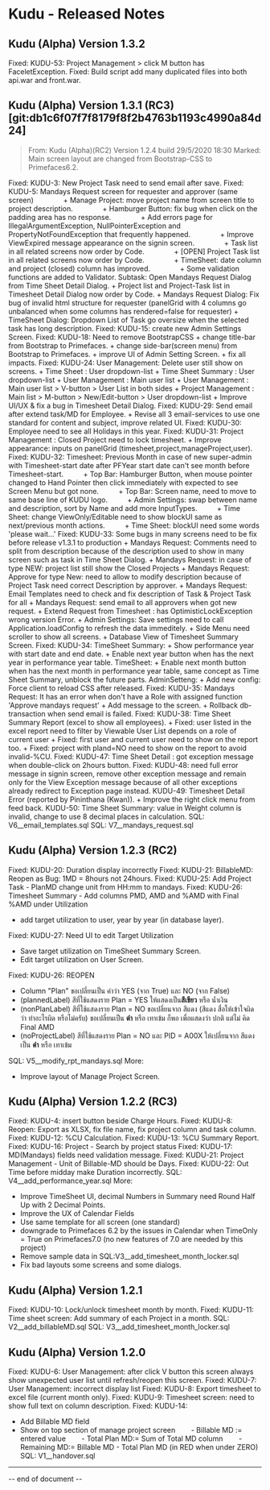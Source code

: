 # Kudu - Released Notes


## Kudu (Alpha) Version 1.3.2

Fixed: KUDU-53: Project Management > click M button has FaceletException.
Fixed: Build script add many duplicated files into both api.war and front.war.  



## Kudu (Alpha) Version 1.3.1 (RC3) [git:db1c6f07f7f8179f8f2b4763b1193c4990a84d24]
> From: Kudu (Alpha)(RC2) Version 1.2.4 build 29/5/2020 18:30
> Marked: Main screen layout are changed from Bootstrap-CSS to Primefaces6.2.

Fixed: KUDU-3: New Project Task need to send email after save.
Fixed: KUDU-5: Mandays Request screen for requester and approver (same screen)
              + Manage Project: move project name from screen title to project description.
              + Hamburger Button: fix bug when click on the padding area has no response.
              + Add errors page for IllegalArgumentException, NullPointerException and PropertyNotFoundException that frequently happened.
              + Improve ViewExpired message appearance on the signin screen.
              + Task list in all related screens now order by Code.
              + [OPEN] Project Task list in all related screens now order by Code.
              + TimeSheet: date column and project (closed) column has improved.
              + Some validation functions are added to Validator.
            Subtask: Open Mandays Request Dialog from Time Sheet Detail Dialog.
            + Project list and Project-Task list in Timesheet Detail Dialog now order by Code.
            + Mandays Request Dialog: Fix bug of invalid html structure for requester (panelGrid with 4 columns go unbalanced when some columns has rendered=false for requester)
            + TimeSheet Dialog: Dropdown List of Task go oversize when the selected task has long description.
Fixed: KUDU-15: create new Admin Settings Screen.
Fixed: KUDU-18: Need to remove BootstrapCSS
        +   change title-bar from Bootstrap to Primefaces.
        +   change side-bar(screen menu) from Bootstrap to Primefaces.
        +   improve UI of Admin Setting Screen.
        +   fix all impacts.
Fixed: KUDU-24: User Management: Delete user still show on screens.
        +   Time Sheet : User dropdown-list
        +   Time Sheet Summary : User dropdown-list
        +   User Management : Main user list
        +   User Management : Main user list > V-button > User List in both sides
        +   Project Management : Main list > M-button > New/Edit-button > User dropdown-list
        +   Improve UI/UX & fix a bug in Timesheet Detail Dialog.
Fixed: KUDU-29: Send email after extend task/MD for Employee.
        +   Revise all 3 email-services to use one standard for content and subject, improve related UI.
Fixed: KUDU-30: Employee need to see all Holidays in this year.
Fixed: KUDU-31: Project Management : Closed Project need to lock timesheet.
        +   Improve appearance: inputs on panelGrid (timesheet,project,manageProject,user).
Fixed: KUDU-32: Timesheet: Previous Month in case of new super-admin with Timesheet-start date after PFYear start date can't see month before Timesheet-start.
         + Top Bar: Hamburger Button, when mouse pointer changed to Hand Pointer then click immediately with expected to see Screen Menu but got none.
         + Top Bar: Screen name, need to move to same base line of KUDU logo.
         + Admin Settings: swap between name and description, sort by Name and add more InputTypes.
         + Time Sheet: change ViewOnly/Editable need to show blockUI same as next/previous month actions.
         + Time Sheet: blockUI need some words 'please wait...'
Fixed: KUDU-33: Some bugs in many screens need to be fix before release v1.3.1 to production
       + Mandays Request: Comments need to split from description because of the description used to show in many screen such as task in Time Sheet Dialog.
       + Mandays Request: in case of type NEW: project list still show the Closed Projects
       + Mandays Request: Approve for type New: need to allow to modify description because of Project Task need correct Description by approver.
       + Mandays Request: Email Templates need to check and fix description of Task & Project Task for all
       + Mandays Request: send email to all approvers when got new request.
       + Extend Request from Timesheet : has OptimisticLockException wrong version Error.
       + Admin Settings: Save settings need to call Application.loadConfig to refresh the data immeditely.
       + Side Menu need scroller to show all screens.
       + Database View of Timesheet Summary Screen.
Fixed: KUDU-34: TimeSheet Summary:
        + Show performance year with start date and end date.
        + Enable next year button when has the next year in performance year table.
    TimeSheet:
        + Enable next month button when has the next month in performance year table, same concept as Time Sheet Summary, unblock the future parts.
    AdminSetteng:
        + Add new config: Force client to reload CSS after released.
Fixed: KUDU-35: Mandays Request: It has an error when don't have a Role with assigned function 'Approve mandays request'
    + Add message to the screen.
    + Rollback db-transaction when send email is failed.
Fixed: KUDU-38: Time Sheet Summary Report (excel to show all employees).
    + Fixed: user listed in the excel report need to filter by Viewable User List depends on a role of current user
    + Fixed: first user and current user need to show on the report too.
    + Fixed: project with pland=NO need to show on the report to avoid invalid-%CU.
Fixed: KUDU-47: Time Sheet Detail : got exception message when double-click on 2hours button.
Fixed: KUDU-48: need full error message in signin screen, remove other exception message and remain only for the View Exception message because of all other exceptions already redirect to Exception page instead.
KUDU-49: Timesheet Detail Error (reported by Pininthana (Kwan)).
    + Improve the right click menu from feed back.
KUDU-50: Time Sheet Summary: value in Weight column is invalid, change to use 8 decimal places in calculation.
SQL: V6__email_templates.sql
SQL: V7__mandays_request.sql



## Kudu (Alpha) Version 1.2.3 (RC2)

Fixed: KUDU-20: Duration display incorrectly
Fixed: KUDU-21: BillableMD: Reopen as Bug: 1MD = 8hours not 24hours.
Fixed: KUDU-25: Add Project Task - PlanMD change unit from HH:mm to mandays.
Fixed: KUDU-26: Timesheet Summary - Add columns PMD, AMD and %AMD with Final %AMD under Utilization
+   add target utilization to user, year by year (in database layer).

Fixed: KUDU-27: Need UI to edit Target Utilization
+   Save target utilization on TimeSheet Summary Screen.
+   Edit target utilization on User Screen.

Fixed: KUDU-26: REOPEN
+ Column "Plan" ขอเปลี่ยนเป็น คำว่า YES (จาก True) และ NO (จาก False)
+ (plannedLabel) สีที่ใช้แสดงราย Plan = YES ให้แสดงเป็น**สีเขียว** หรือ น้ำเงิน
+ (nonPlanLabel) สีที่ใช้แสดงราย Plan = NO ขอเปลี่ยนจาก สีแดง (สีแดง สื่อให้เข้าใจผิด ว่า ทำอะไรผิด หรือไม่ครับ) ขอเปลี่ยนเป็น **ดำ** หรือ เทาเข้ม ก็พอ เพื่อแสดงว่า ปกติ แต่ไม่ คิด Final AMD
+ (noProjectLabel) สีที่ใช้แสดงราย Plan = NO และ PID = A00X ให้เปลี่ยนจาก สีแดง เป็น **ดำ** หรือ เทาเข้ม

SQL: V5__modify_rpt_mandays.sql
More:
+   Improve layout of Manage Project Screen.



## Kudu (Alpha) Version 1.2.2 (RC3)

Fixed: KUDU-4: insert button beside Charge Hours.
Fixed: KUDU-8: Reopen: Export as XLSX, fix file name, fix project column and task column.
Fixed: KUDU-12: %CU Calculation.
Fixed: KUDU-13: %CU Summary Report.
Fixed: KUDU-16: Project - Search by project status
Fixed: KUDU-17: MD(Mandays) fields need validation message.
Fixed: KUDU-21: Project Management - Unit of Billable-MD should be Days.
Fixed: KUDU-22: Out Time before midday make Duration incorrectly.
SQL: V4__add_performance_year.sql
More: 
+ Improve TimeSheet UI, decimal Numbers in Summary need Round Half Up with 2 Decimal Points.
+ Improve the UX of Calendar Fields
+ Use same template for all screen (one standard)
+ downgrade to Primefaces 6.2 by the issues in Calendar when TimeOnly = True on Primefaces7.0 (no new features of 7.0 are needed by this project)
+ Remove sample data in SQL:V3__add_timesheet_month_locker.sql
+ Fix bad layouts some screens and some dialogs.



## Kudu (Alpha) Version 1.2.1

Fixed: KUDU-10: Lock/unlock timesheet month by month.
Fixed: KUDU-11: Time sheet screen: Add summary of each Project in a month.
SQL: V2__add_billableMD.sql
SQL: V3__add_timesheet_month_locker.sql



## Kudu (Alpha) Version 1.2.0

Fixed: KUDU-6: User Management: after click V button this screen always show unexpected user list until refresh/reopen this screen.
Fixed: KUDU-7: User Management: incorrect display list
Fixed: KUDU-8: Export timesheet to excel file (current month only).
Fixed: KUDU-9: Timesheet screen: need to show full text on column description.
Fixed: KUDU-14:
+ Add Billable MD field
+ Show on top section of manage project screen
       - Billable MD := entered value
       - Total Plan MD:= Sum of Total MD column
       - Remaining MD:= Billable MD - Total Plan MD (in RED when under ZERO)
SQL: V1__handover.sql



----
-- end of document --
